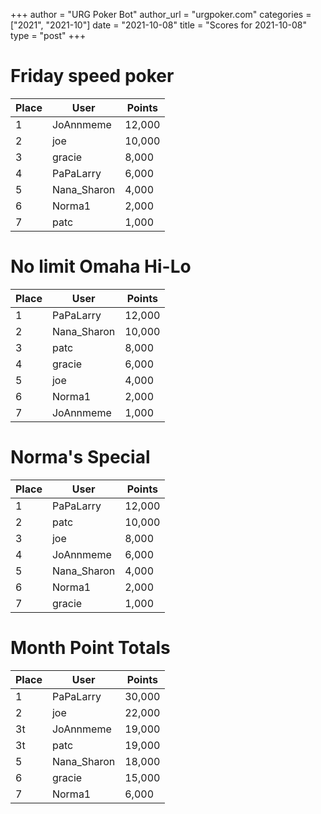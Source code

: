 +++
author = "URG Poker Bot"
author_url = "urgpoker.com"
categories = ["2021", "2021-10"]
date = "2021-10-08"
title = "Scores for 2021-10-08"
type = "post"
+++
# Friday speed poker

| Place | User | Points |
|-------|------|--------|
| 1 | JoAnnmeme | 12,000 |
| 2 | joe | 10,000 |
| 3 | gracie | 8,000 |
| 4 | PaPaLarry | 6,000 |
| 5 | Nana_Sharon | 4,000 |
| 6 | Norma1 | 2,000 |
| 7 | patc | 1,000 |

# No limit Omaha Hi-Lo

| Place | User | Points |
|-------|------|--------|
| 1 | PaPaLarry | 12,000 |
| 2 | Nana_Sharon | 10,000 |
| 3 | patc | 8,000 |
| 4 | gracie | 6,000 |
| 5 | joe | 4,000 |
| 6 | Norma1 | 2,000 |
| 7 | JoAnnmeme | 1,000 |

# Norma's Special

| Place | User | Points |
|-------|------|--------|
| 1 | PaPaLarry | 12,000 |
| 2 | patc | 10,000 |
| 3 | joe | 8,000 |
| 4 | JoAnnmeme | 6,000 |
| 5 | Nana_Sharon | 4,000 |
| 6 | Norma1 | 2,000 |
| 7 | gracie | 1,000 |

# Month Point Totals

| Place | User | Points |
|-------|------|--------|
| 1 | PaPaLarry | 30,000 |
| 2 | joe | 22,000 |
| 3t | JoAnnmeme | 19,000 |
| 3t | patc | 19,000 |
| 5 | Nana_Sharon | 18,000 |
| 6 | gracie | 15,000 |
| 7 | Norma1 | 6,000 |
